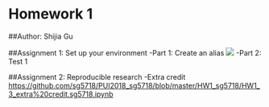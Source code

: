 # Homework 1
##Author: Shijia Gu

##Assignment 1: Set up your environment
-Part 1: Create an alias
![](https://github.com/sg5718/PUI2018_sg5718/blob/master/HW1_sg5718/HW1.part1.sg5718..png)
-Part 2: Test
1[](https://github.com/sg5718/PUI2018_sg5718/blob/master/HW1_sg5718/HW1.part2.sg5718..png)

##Assignment 2: Reproducible research
-Extra credit
https://github.com/sg5718/PUI2018_sg5718/blob/master/HW1_sg5718/HW1_3_extra%20credit.sg5718.ipynb

